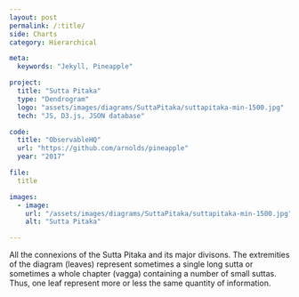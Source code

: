 ```yaml
---
layout: post
permalink: /:title/
side: Charts
category: Hierarchical

meta:
  keywords: "Jekyll, Pineapple"

project:
  title: "Sutta Pitaka"
  type: "Dendrogram"
  logo: "assets/images/diagrams/SuttaPitaka/suttapitaka-min-1500.jpg"
  tech: "JS, D3.js, JSON database"

code:
  title: "ObservableHQ"
  url: "https://github.com/arnolds/pineapple"
  year: "2017"

file:
  title

images:
  - image:
    url: "/assets/images/diagrams/SuttaPitaka/suttapitaka-min-1500.jpg"
    alt: "Sutta Pitaka"

---
```

All the connexions of the Sutta Pitaka and its major divisons. The extremities of the diagram (leaves) represent sometimes a single long sutta or sometimes a whole chapter (vagga) containing a number of small suttas. Thus, one leaf represent more or less the same quantity of information.

